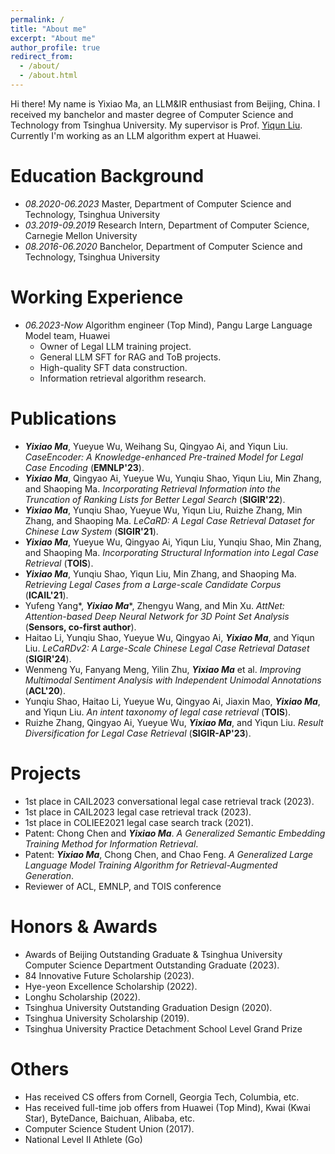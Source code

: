 ```yaml
---
permalink: /
title: "About me"
excerpt: "About me"
author_profile: true
redirect_from: 
  - /about/
  - /about.html
---
```


Hi there! My name is Yixiao Ma, an LLM&IR enthusiast from Beijing, China. I received my banchelor and master degree of Computer Science and Technology from Tsinghua University. My supervisor is Prof. [Yiqun Liu](http://www.thuir.cn/group/~YQLiu/). Currently I'm working as an LLM algorithm expert at Huawei. 

Education Background
======
- *08.2020-06.2023* Master, Department of Computer Science and Technology, Tsinghua University
- *03.2019-09.2019* Research Intern, Department of Computer Science, Carnegie Mellon University
- *08.2016-06.2020* Banchelor, Department of Computer Science and Technology, Tsinghua University

Working Experience
======
- *06.2023-Now* Algorithm engineer (Top Mind), Pangu Large Language Model team, Huawei
  - Owner of Legal LLM training project. 
  - General LLM SFT for RAG and ToB projects.
  - High-quality SFT data construction.
  - Information retrieval algorithm research.

Publications
======
- ***Yixiao Ma***, Yueyue Wu, Weihang Su, Qingyao Ai, and Yiqun Liu. *CaseEncoder: A Knowledge-enhanced Pre-trained Model for Legal Case Encoding* (**EMNLP'23**).
- ***Yixiao Ma***, Qingyao Ai, Yueyue Wu, Yunqiu Shao, Yiqun Liu, Min Zhang, and Shaoping Ma. *Incorporating Retrieval Information into the Truncation of Ranking Lists for Better Legal Search* (**SIGIR'22**).
- ***Yixiao Ma***, Yunqiu Shao, Yueyue Wu, Yiqun Liu, Ruizhe Zhang, Min Zhang, and Shaoping Ma. *LeCaRD: A Legal Case Retrieval Dataset for Chinese Law System* (**SIGIR'21**).
-  ***Yixiao Ma***, Yueyue Wu, Qingyao Ai, Yiqun Liu, Yunqiu Shao, Min Zhang, and Shaoping Ma. *Incorporating Structural Information into Legal Case Retrieval* (**TOIS**).
-  ***Yixiao Ma***, Yunqiu Shao, Yiqun Liu, Min Zhang, and Shaoping Ma. *Retrieving Legal Cases from a Large-scale Candidate Corpus* (**ICAIL'21**).
-  Yufeng Yang*, ***Yixiao Ma****, Zhengyu Wang, and Min Xu. *AttNet: Attention-based Deep Neural Network for 3D Point Set Analysis* (**Sensors, co-first author**).
-  Haitao Li, Yunqiu Shao, Yueyue Wu, Qingyao Ai, ***Yixiao Ma***, and Yiqun Liu. *LeCaRDv2: A Large-Scale Chinese Legal Case Retrieval Dataset* (**SIGIR'24**).
-  Wenmeng Yu, Fanyang Meng, Yilin Zhu, ***Yixiao Ma*** et al. *Improving Multimodal Sentiment Analysis with Independent Unimodal Annotations* (**ACL'20**).
-  Yunqiu Shao, Haitao Li, Yueyue Wu, Qingyao Ai, Jiaxin Mao, ***Yixiao Ma***, and Yiqun Liu. *An intent taxonomy of legal case retrieval* (**TOIS**).
-  Ruizhe Zhang, Qingyao Ai, Yueyue Wu, ***Yixiao Ma***, and Yiqun Liu. *Result Diversification for Legal Case Retrieval* (**SIGIR-AP'23**).

Projects
======
- 1st place in CAIL2023 conversational legal case retrieval track (2023).
- 1st place in CAIL2023 legal case retrieval track (2023).
- 1st place in COLIEE2021 legal case search track (2021).
- Patent: Chong Chen and ***Yixiao Ma***. *A Generalized Semantic Embedding Training Method for Information Retrieval*.
- Patent: ***Yixiao Ma***, Chong Chen, and Chao Feng. *A Generalized Large Language Model Training Algorithm for Retrieval-Augmented Generation*.
- Reviewer of ACL, EMNLP, and TOIS conference

Honors & Awards
======
- Awards of Beijing Outstanding Graduate & Tsinghua University Computer Science Department Outstanding Graduate (2023).
- 84 Innovative Future Scholarship (2023).
- Hye-yeon Excellence Scholarship (2022).
- Longhu Scholarship (2022).
- Tsinghua University Outstanding Graduation Design (2020).
- Tsinghua University Scholarship (2019).
- Tsinghua University Practice Detachment School Level Grand Prize

Others
======
- Has received CS offers from Cornell, Georgia Tech, Columbia, etc.
- Has received full-time job offers from Huawei (Top Mind), Kwai (Kwai Star), ByteDance, Baichuan, Alibaba, etc.
- Computer Science Student Union (2017).
- National Level II Athlete (Go)